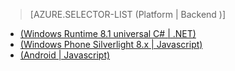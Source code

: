 > [AZURE.SELECTOR-LIST (Platform | Backend )]
- [(Windows Runtime 8.1 universal C# | .NET)](../articles/mobile-services-dotnet-backend-windows-universal-dotnet-get-started-data.md)
- [(Windows Phone Silverlight 8.x | Javascript)](../articles/mobile-services-windows-phone-get-started-data.md)
- [(Android | Javascript)](../articles/mobile-services-android-get-started-data.md)





